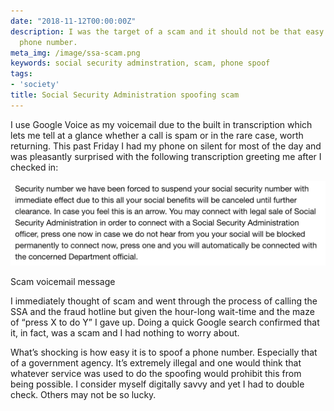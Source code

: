 ```yaml
---
date: "2018-11-12T00:00:00Z"
description: I was the target of a scam and it should not be that easy to spoof a
  phone number.
meta_img: /image/ssa-scam.png
keywords: social security adminstration, scam, phone spoof
tags:
- 'society'
title: Social Security Administration spoofing scam
---
```


I use Google Voice as my voicemail due to the built in transcription which lets me tell at a glance whether a call is spam or in the rare case, worth returning. This past Friday I had my phone on silent for most of the day and was pleasantly surprised with the following transcription greeting me after I checked in:

<img src="/image/ssa-scam.png" alt="Scam voicemail message" data-width="1110" data-height="298" data-layout="responsive" />
<p class="caption">Scam voicemail message</p>

I immediately thought of scam and went through the process of calling the SSA and the fraud hotline but given the hour-long wait-time and the maze of “press X to do Y” I gave up. Doing a quick Google search confirmed that it, in fact, was a scam and I had nothing to worry about.

What’s shocking is how easy it is to spoof a phone number. Especially that of a government agency. It’s extremely illegal and one would think that whatever service was used to do the spoofing would prohibit this from being possible. I consider myself digitally savvy and yet I had to double check. Others may not be so lucky.
